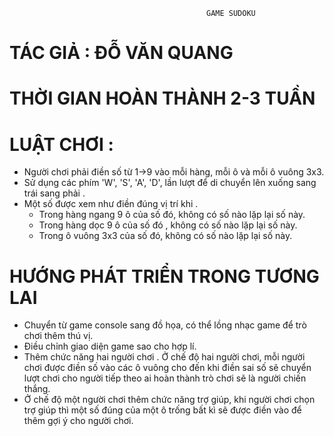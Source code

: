 
                                                GAME SUDOKU

 # TÁC GIẢ : ĐỖ VĂN QUANG
 # THỜI GIAN HOÀN THÀNH 2-3 TUẦN
 # LUẬT CHƠI :
- Người chơi phải điền số từ 1->9 vào mỗi hàng, mỗi ô và mỗi ô vuông 3x3.
- Sử dụng các phím 'W', 'S', 'A', 'D', lần lượt để di chuyển lên xuống sang trái sang phải .
- Một số được xem như điền đúng vị trí khi .
  + Trong hàng ngang 9 ô của số đó, không có số nào lặp lại số này. 
  + Trong hàng dọc 9 ô của số đó , không có số nào lặp lại số này.
  + Trong ô vuông 3x3 của số đó, không có số nào lặp lại số này.
 # HƯỚNG PHÁT TRIỂN TRONG TƯƠNG LAI
 - Chuyển từ game console sang đồ họa, có thể lồng nhạc game để trò chơi thêm thú vị.
 - Điều chỉnh giao diện game sao cho hợp lí.
 - Thêm chức năng hai người chơi . Ở chế độ hai người chơi, mỗi người chơi được điền số vào các ô vuông cho đến khi điền sai số sẽ chuyển lượt chơi cho người tiếp theo ai hoàn thành trò chơi sẽ là người chiến thắng.
 - Ở chế độ một người chơi thêm chức năng trợ giúp, khi người chơi chọn trợ giúp thì một số đúng của một ô trống bất kì sẽ được điền vào để thêm gợi ý cho người chơi. 
